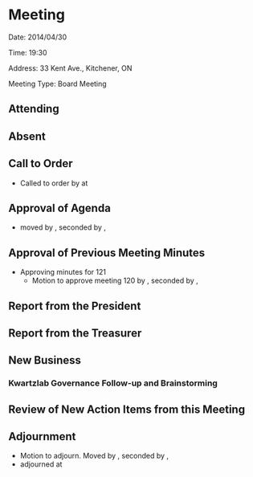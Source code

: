 # Meeting

Date: 2014/04/30

Time: 19:30

Address: 33 Kent Ave., Kitchener, ON

Meeting Type: Board Meeting

## Attending

## Absent


## Call to Order

* Called to order by  at 

## Approval of Agenda

* moved by , seconded by , 

## Approval of Previous Meeting Minutes

* Approving minutes for 121
    * Motion to approve meeting 120 by , seconded by , 

## Report from the President

## Report from the Treasurer

## New Business

### Kwartzlab Governance Follow-up and Brainstorming

## Review of New Action Items from this Meeting

## Adjournment

* Motion to adjourn. Moved by , seconded by , 
* adjourned at 
